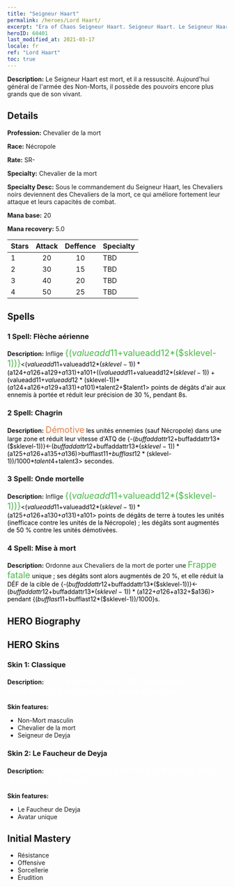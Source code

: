 ```yaml
---
title: "Seigneur Haart"
permalink: /heroes/Lord Haart/
excerpt: "Era of Chaos Seigneur Haart. Seigneur Haart. Le Seigneur Haart est mort, et il a ressuscité. Aujourd'hui général de l'armée des Non-Morts, il possède des pouvoirs encore plus grands que de son vivant."
heroID: 60401
last_modified_at: 2021-03-17
locale: fr
ref: "Lord Haart"
toc: true
---
```

 **Description:** Le Seigneur Haart est mort, et il a ressuscité. Aujourd'hui général de l'armée des Non-Morts, il possède des pouvoirs encore plus grands que de son vivant.
## Details
 **Profession:** Chevalier de la mort

 **Race:** Nécropole

 **Rate:** SR-

 **Specialty:** Chevalier de la mort

 **Specialty Desc:** Sous le commandement du Seigneur Haart, les Chevaliers noirs deviennent des Chevaliers de la mort, ce qui améliore fortement leur attaque et leurs capacités de combat.

 **Mana base:** 20

 **Mana recovery:** 5.0


  | Stars   |     Attack     |    Deffence    |      Specialty     |
  |---------|:---------------:|:---------------:|--------------------|
  |    1    | 20 | 10 | TBD |
  |    2    | 30 | 15 | TBD |
  |    3    | 40 | 20 | TBD |
  |    4    | 50 | 25 | TBD |

## Spells
### 1 Spell: Flèche aérienne
 **Description:** Inflige <span style="color: #48b946;font-size:20px">{($valueadd11+$valueadd12*($sklevel-1))}</span><span style="color: black"><($valueadd11+$valueadd12*($sklevel-1))*($a124+$a126+$a129+$a131)+$a101+(($valueadd11+$valueadd12*($sklevel-1))+($valueadd11+$valueadd12*($sklevel-1))*($a124+$a126+$a129+$a131)+$a101)*$talent2+$talent1> points de dégâts d'air aux ennemis à portée et réduit leur précision de 30 %, pendant 8s.

### 2 Spell: Chagrin
 **Description:** <span style="color: #e07c44;font-size:20px">Démotive</span><span style="color: black"> les unités ennemies (sauf Nécropole) dans une large zone et réduit leur vitesse d'ATQ de {-($buffaddattr12+$buffaddattr13*($sklevel-1))}<-($buffaddattr12+$buffaddattr13*($sklevel-1))*($a125+$a126+$a135+$a136)> % pendant <span style="color: #48b946;font-size:20px">{($bufflast11+$bufflast12*($sklevel-1))/1000}</span><span style="color: black"><($bufflast11+$bufflast12*($sklevel-1))/1000*$talent4+$talent3> secondes.

### 3 Spell: Onde mortelle
 **Description:** Inflige <span style="color: #48b946;font-size:20px">{($valueadd11+$valueadd12*($sklevel-1))}</span><span style="color: black"><($valueadd11+$valueadd12*($sklevel-1))*($a125+$a126+$a130+$a131)+$a101> points de dégâts de terre à toutes les unités (inefficace contre les unités de la Nécropole) ; les dégâts sont augmentés de 50 % contre les unités démotivées.

### 4 Spell: Mise à mort
 **Description:** Ordonne aux Chevaliers de la mort de porter une <span style="color: #48b946;font-size:20px">Frappe fatale</span><span style="color: black"> unique ; ses dégâts sont alors augmentés de 20 %, et elle réduit la DÉF de la cible de {-($buffaddattr12+$buffaddattr13*($sklevel-1))}<-($buffaddattr12+$buffaddattr13*($sklevel-1))*($a122+$a126+$a132+$a136)> pendant {($bufflast11+$bufflast12*($sklevel-1))/1000}s.


## HERO Biography

## HERO Skins
### Skin 1: **Classique**

 **Description:** <span style="color: #ffffff;font-size:20px">La vie est un fléau ! Et la mort une bénédiction dont la portée vous échappe. </span>

 **Skin features:** 

   - Non-Mort masculin
   - Chevalier de la mort
   - Seigneur de Deyja

### Skin 2: **Le Faucheur de Deyja**

 **Description:** <span style="color: #ffffff;font-size:20px">Les adeptes de la vérité n'ont jamais peur d'accueillir la mort !</span>

 **Skin features:** 

   - Le Faucheur de Deyja
   - Avatar unique


## Initial Mastery
   - Résistance
   - Offensive
   - Sorcellerie
   - Érudition
